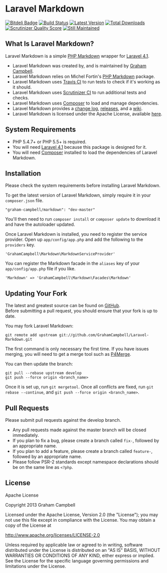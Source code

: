 Laravel Markdown
==============


[![Bitdeli Badge](https://d2weczhvl823v0.cloudfront.net/GrahamCampbell/Laravel-Markdown/trend.png)](https://bitdeli.com/free "Bitdeli Badge")
[![Build Status](https://travis-ci.org/GrahamCampbell/Laravel-Markdown.png?branch=master)](https://travis-ci.org/GrahamCampbell/Laravel-Markdown)
[![Latest Version](https://poser.pugx.org/graham-campbell/markdown/v/stable.png)](https://packagist.org/packages/graham-campbell/markdown)
[![Total Downloads](https://poser.pugx.org/graham-campbell/markdown/downloads.png)](https://packagist.org/packages/graham-campbell/markdown)
[![Scrutinizer Quality Score](https://scrutinizer-ci.com/g/GrahamCampbell/Laravel-Markdown/badges/quality-score.png?s=91550d4afdf2961a89d17eb76b3c26304749d872)](https://scrutinizer-ci.com/g/GrahamCampbell/Laravel-Markdown)
[![Still Maintained](http://stillmaintained.com/GrahamCampbell/Laravel-Markdown.png)](http://stillmaintained.com/GrahamCampbell/Laravel-Markdown)


## What Is Laravel Markdown?

Laravel Markdown is a simple [PHP Markdown](https://github.com/michelf/php-markdown) wrapper for [Laravel 4.1](http://laravel.com).  

* Laravel Markdown was created by, and is maintained by [Graham Campbell](https://github.com/GrahamCampbell).  
* Laravel Markdown relies on Michel Fortin's [PHP Markdown](https://github.com/michelf/php-markdown) package.  
* Laravel Markdown uses [Travis CI](https://travis-ci.org/GrahamCampbell/Laravel-Markdown) to run tests to check if it's working as it should.  
* Laravel Markdown uses [Scrutinizer CI](https://scrutinizer-ci.com/g/GrahamCampbell/Laravel-Markdown) to run additional tests and checks.  
* Laravel Markdown uses [Composer](https://getcomposer.org) to load and manage dependencies.  
* Laravel Markdown provides a [change log](https://github.com/GrahamCampbell/Laravel-Markdown/blob/master/CHANGELOG.md), [releases](https://github.com/GrahamCampbell/Laravel-Markdown/releases), and a [wiki](https://github.com/GrahamCampbell/Laravel-Markdown/wiki).  
* Laravel Markdown is licensed under the Apache License, available [here](https://github.com/GrahamCampbell/Laravel-Markdown/blob/master/LICENSE.md).  


## System Requirements

* PHP 5.4.7+ or PHP 5.5+ is required.
* You will need [Laravel 4.1](http://laravel.com) because this package is designed for it.  
* You will need [Composer](https://getcomposer.org) installed to load the dependencies of Laravel Markdown.  


## Installation

Please check the system requirements before installing Laravel Markdown.  

To get the latest version of Laravel Markdown, simply require it in your `composer.json` file.

`"graham-campbell/markdown": "dev-master"`

You'll then need to run `composer install` or `composer update` to download it and have the autoloader updated.

Once Laravel Markdown is installed, you need to register the service provider. Open up `app/config/app.php` and add the following to the `providers` key.

`'GrahamCampbell\Markdown\MarkdownServiceProvider'`

You can register the Markdown facade in the `aliases` key of your `app/config/app.php` file if you like.

`'Markdown' => 'GrahamCampbell\Markdown\Facades\Markdown'`


## Updating Your Fork

The latest and greatest source can be found on [GitHub](https://github.com/GrahamCampbell/Laravel-Markdown).  
Before submitting a pull request, you should ensure that your fork is up to date.  

You may fork Laravel Markdown:  

    git remote add upstream git://github.com/GrahamCampbell/Laravel-Markdown.git

The first command is only necessary the first time. If you have issues merging, you will need to get a merge tool such as [P4Merge](http://perforce.com/product/components/perforce_visual_merge_and_diff_tools).  

You can then update the branch:  

    git pull --rebase upstream develop
    git push --force origin <branch_name>

Once it is set up, run `git mergetool`. Once all conflicts are fixed, run `git rebase --continue`, and `git push --force origin <branch_name>`.  


## Pull Requests

Please submit pull requests against the develop branch.  

* Any pull requests made against the master branch will be closed immediately.  
* If you plan to fix a bug, please create a branch called `fix-`, followed by an appropriate name.  
* If you plan to add a feature, please create a branch called `feature-`, followed by an appropriate name.  
* Please follow PSR-2 standards except namespace declarations should be on the same line as `<?php`.  


## License

Apache License  

Copyright 2013 Graham Campbell  

Licensed under the Apache License, Version 2.0 (the "License");
you may not use this file except in compliance with the License.
You may obtain a copy of the License at  

 http://www.apache.org/licenses/LICENSE-2.0  

Unless required by applicable law or agreed to in writing, software
distributed under the License is distributed on an "AS IS" BASIS,
WITHOUT WARRANTIES OR CONDITIONS OF ANY KIND, either express or implied.
See the License for the specific language governing permissions and
limitations under the License.  
